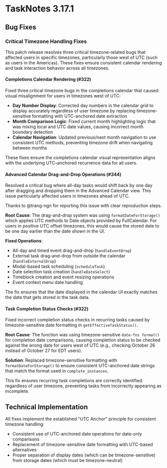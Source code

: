 # TaskNotes 3.17.1

## Bug Fixes

### Critical Timezone Handling Fixes

This patch release resolves three critical timezone-related bugs that affected users in specific timezones, particularly those west of UTC (such as users in the Americas). These fixes ensure consistent calendar rendering and task interaction behavior across all timezones.

#### Completions Calendar Rendering (#322)

Fixed three critical timezone bugs in the completions calendar that caused visual misalignment for users in timezones west of UTC:

- **Day Number Display**: Corrected day numbers in the calendar grid to display accurately regardless of user timezone by replacing timezone-sensitive formatting with UTC-anchored date extraction
- **Month Comparison Logic**: Fixed current month highlighting logic that was mixing local and UTC date values, causing incorrect month boundary detection
- **Calendar Navigation**: Updated previous/next month navigation to use consistent UTC methods, preventing timezone drift when navigating between months

These fixes ensure the completions calendar visual representation aligns with the underlying UTC-anchored recurrence data for all users.

#### Advanced Calendar Drag-and-Drop Operations (#344)

Resolved a critical bug where all-day tasks would shift back by one day after dragging and dropping them in the Advanced Calendar view. This issue particularly affected users in timezones ahead of UTC.

Thanks to @trang-ngn for reporting this issue with clear reproduction steps.

**Root Cause**: The drag-and-drop system was using `formatDateForStorage()` which applies UTC methods to Date objects provided by FullCalendar. For users in positive UTC offset timezones, this would cause the stored date to be one day earlier than the date shown in the UI.

**Fixed Operations**:

- All-day and timed event drag-and-drop (`handleEventDrop`)
- External task drag-and-drop from outside the calendar (`handleExternalDrop`)
- Modal-based task scheduling (`scheduleTask`)
- Date selection task creation (`handleDateSelect`)
- Timeblock creation and event resizing operations
- Event context menu date handling

The fix ensures that the date displayed in the calendar UI exactly matches the date that gets stored in the task data.

#### Task Completion Status Checks (#322)

Fixed incorrect completion status checks in recurring tasks caused by timezone-sensitive date formatting in `getEffectiveTaskStatus()`. 

**Root Cause**: The function was using timezone-sensitive `date-fns format()` for completion date comparisons, causing completion status to be checked against the wrong date for users west of UTC (e.g., checking October 26 instead of October 27 for EDT users).

**Solution**: Replaced timezone-sensitive formatting with `formatDateForStorage()` to ensure consistent UTC-anchored date strings that match the format used in `complete_instances`.

This fix ensures recurring task completions are correctly identified regardless of user timezone, preventing tasks from incorrectly appearing as incomplete.

## Technical Implementation

All fixes implement the established "UTC Anchor" principle for consistent timezone handling:

- Consistent use of UTC-anchored date operations for date-only comparisons
- Replacement of timezone-sensitive date formatting with UTC-based alternatives  
- Proper separation of display dates (which can be timezone-sensitive) from storage dates (which must be timezone-neutral)

